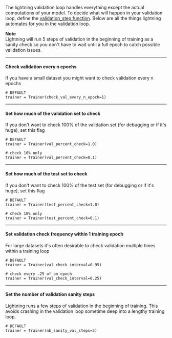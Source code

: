 The lightning validation loop handles everything except the actual computations of your model. To decide what will happen in your validation loop, define the [validation_step function](../../Pytorch-lightning/LightningModule/#validation_step).
Below are all the things lightning automates for you in the validation loop.

**Note**   
Lightning will run 5 steps of validation in the beginning of training as a sanity check so you don't have to wait until a full epoch to catch possible validation issues.




---
#### Check validation every n epochs
If you have a small dataset you might want to check validation every n epochs
``` {.python}
# DEFAULT
trainer = Trainer(check_val_every_n_epoch=1)
```

---
#### Set how much of the validation set to check 
If you don't want to check 100% of the validation set (for debugging or if it's huge), set this flag
``` {.python}
# DEFAULT
trainer = Trainer(val_percent_check=1.0)

# check 10% only
trainer = Trainer(val_percent_check=0.1)
```

---
#### Set how much of the test set to check 
If you don't want to check 100% of the test set (for debugging or if it's huge), set this flag
``` {.python}
# DEFAULT
trainer = Trainer(test_percent_check=1.0)

# check 10% only
trainer = Trainer(test_percent_check=0.1)
```

---
####  Set validation check frequency within 1 training epoch
For large datasets it's often desirable to check validation multiple times within a training loop
``` {.python}
# DEFAULT
trainer = Trainer(val_check_interval=0.95)

# check every .25 of an epoch 
trainer = Trainer(val_check_interval=0.25)
```

---
####  Set the number of validation sanity steps
Lightning runs a few steps of validation in the beginning of training. This avoids crashing in the validation loop sometime deep into a lengthy training loop.
``` {.python}
# DEFAULT
trainer = Trainer(nb_sanity_val_steps=5)
```